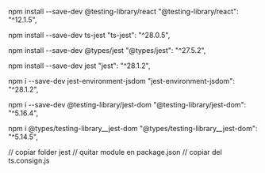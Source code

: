 

npm install --save-dev @testing-library/react
"@testing-library/react": "^12.1.5",

npm install --save-dev ts-jest
"ts-jest": "^28.0.5",

npm install --save-dev @types/jest
"@types/jest": "^27.5.2",

npm install --save-dev jest
"jest": "^28.1.2",

npm i --save-dev jest-environment-jsdom
"jest-environment-jsdom": "^28.1.2",

npm i --save-dev @testing-library/jest-dom
"@testing-library/jest-dom": "^5.16.4",

npm i @types/testing-library__jest-dom
"@types/testing-library__jest-dom": "^5.14.5",


// copíar folder jest
// quitar module en package.json
// copiar del ts.consign.js